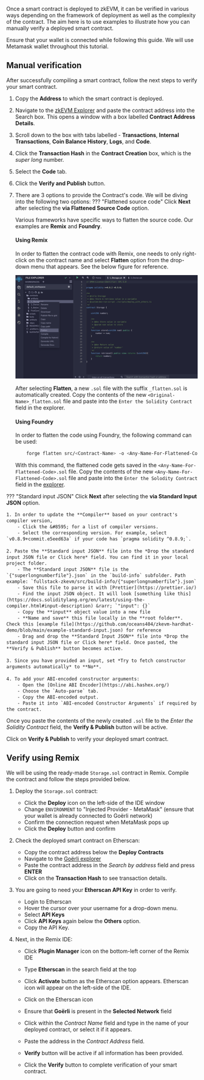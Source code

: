 
Once a smart contract is deployed to zkEVM, it can be verified in various ways depending on the framework of deployment as well as the complexity of the contract. The aim here is to use examples to illustrate how you can manually verify a deployed smart contract. 

Ensure that your wallet is connected while following this guide. We will use Metamask wallet throughout this tutorial.

## Manual verification

After successfully compiling a smart contract, follow the next steps to verify your smart contract.

1. Copy the **Address** to which the smart contract is deployed. 

2. Navigate to the [zkEVM Explorer](https://testnet-zkevm.polygonscan.com) and paste the contract address into the Search box. This opens a window with a box labelled **Contract Address Details**.

3. Scroll down to the box with tabs labelled - **Transactions**, **Internal Transactions**, **Coin Balance History**, **Logs**, and **Code**.

4. Click the **Transaction Hash** in the **Contract Creation** box, which is the _super long_ number.

5. Select the **Code** tab.

6. Click the **Verify and Publish** button.

7. There are 3 options to provide the Contract's code. We will be diving into the following two options:
??? "Flattened source code"
    Click **Next** after selecting the **via Flattened Source Code** option.
    
    Various frameworks have specific ways to flatten the source code. Our examples are **Remix** and **Foundry**.

    #### Using Remix
    
    In order to flatten the contract code with Remix, one needs to only right-click on the contract name and select **Flatten** option from the drop-down menu that appears. See the below figure for reference.

    ![Selecting the flatten code option](../img/zkvm/flatten-code-remix.png)

    After selecting **Flatten**, a new `.sol` file with the suffix `_flatten.sol` is automatically created. Copy the contents of the new `<Original-Name>_flatten.sol` file and paste into the `Enter the Solidity Contract` field in the explorer.

    #### Using Foundry

    In order to flatten the code using Foundry, the following command can be used:
    
    ```bash
        forge flatten src/<Contract-Name> -o <Any-Name-For-Flattened-Code>.sol
    ```        
    With this command, the flattened code gets saved in the `<Any-Name-For-Flattened-Code>.sol` file. Copy the contents of the new `<Any-Name-For-Flattened-Code>.sol` file and paste into the `Enter the Solodity Contract` field in the [explorer](https://testnet-zkevm.polygonscan.com).


??? "Standard input JSON"
    Click **Next** after selecting the **via Standard Input JSON** option.

    1. In order to update the **Compiler** based on your contract's compiler version,
        - Click the &#8595; for a list of compiler versions.
        - Select the corresponding version. For example, select `v0.8.9+commit.e5eed63a` if your code has `pragma solidity ^0.8.9;`.
    
    2. Paste the **Standard input JSON** file into the *Drop the standard input JSON file or Click here* field. You can find it in your local project folder.
        - The **Standard input JSON** file is the `{"superlongnumberfile"}.json` in the `build-info` subfolder. Path example: `fullstack-zkevm/src/build-info/{"superlongnumberfile"}.json`
        - Save this file to parse it with [Prettier](https://prettier.io/)
        - Find the input JSON object. It will look [something like this](https://docs.soliditylang.org/en/latest/using-the-compiler.html#input-description) &rarr; `"input": {}`
        - Copy the **input** object value into a new file
        - **Name and save** this file locally in the **root folder**. Check this [example file](https://github.com/oceans404/zkevm-hardhat-demo/blob/main/example-standard-input.json) for reference
        - Drag and drop the **Standard Input JSON** file into *Drop the standard input JSON file or Click here* field. Once pasted, the **Verify & Publish** button becomes active.

    3. Since you have provided an input, set *Try to fetch constructor arguments automatically* to **No**.

    4. To add your ABI-encoded constructor arguments:
        - Open the [Online ABI Encoder](https://abi.hashex.org/)
        - Choose the `Auto-parse` tab.
        - Copy the ABI-encoded output.
        - Paste it into `ABI-encoded Constructor Arguments` if required by the contract.

Once you paste the contents of the newly created `.sol` file to the *Enter the Solidity Contract* field, the **Verify & Publish** button will be active.

Click on **Verify & Publish** to verify your deployed smart contract.


## Verify using Remix

We will be using the ready-made `Storage.sol` contract in Remix. Compile the contract and follow the steps provided below. 

1. Deploy the `Storage.sol` contract:

    - Click the **Deploy** icon on the left-side of the IDE window
    - Change `ENVIRONMENT` to "Injected Provider - MetaMask" (ensure that your wallet is already connected to Goërli network)
    - Confirm the connection request when MetaMask pops up
    - Click the **Deploy** button and confirm

2. Check the deployed smart contract on Etherscan:

    - Copy the contract address below the **Deploy Contracts**
    - Navigate to the [Goërli explorer](https://goerli.etherscan.io) 
    - Paste the contract address in the *Search by address* field and press **ENTER**
    - Click on the **Transaction Hash** to see transaction details.

3. You are going to need your **Etherscan API Key** in order to verify.

    - Login to Etherscan
    - Hover the cursor over your username for a drop-down menu.
    - Select **API Keys** 
    - Click **API Keys** again below the **Others** option.
    - Copy the API Key. 

4. Next, in the Remix IDE:

    - Click **Plugin Manager** icon on the bottom-left corner of the Remix IDE

    - Type **Etherscan** in the search field at the top

    - Click **Activate** button as the Etherscan option appears. Etherscan icon will appear on the left-side of the IDE.

    - Click on the Etherscan icon

    - Ensure that **Goërli** is present in the **Selected Network** field

    - Click within the *Contract Name* field and type in the name of your deployed contract, or select it if it appears.

    - Paste the address in the *Contract Address* field.

    - **Verify** button will be active if all information has been provided.

    - Click the **Verify** button to complete verification of your smart contract.
